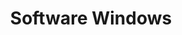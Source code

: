 ---
title: "Software Windows"
description: "Koleksi software terbaik untuk sistem operasi Windows"
layout: "list-buku"
---